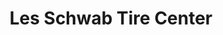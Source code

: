 ---
title: "Les Schwab Tire Center"
url: /aurora/les-schwab-tire-center-east-smoky-hill-road/
shop: Reifen
---
